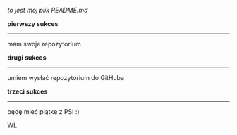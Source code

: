 *to jest mój plik README.md*

**pierwszy sukces**
<hr>
mam swoje repozytorium

**drugi sukces**
<hr>
umiem wysłać repozytorium do GitHuba

**trzeci sukces**
<hr>
będę mieć piątkę z PSI :)

WL
